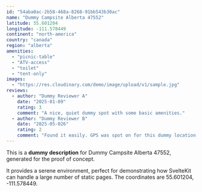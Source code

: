 ```yaml
---
id: "54aba0ac-2b58-468a-8268-91bb543b30ac"
name: "Dummy Campsite Alberta 47552"
latitude: 55.601204
longitude: -111.578449
continent: "north-america"
country: "canada"
region: "alberta"
amenities:
  - "picnic-table"
  - "ATV-access"
  - "toilet"
  - "tent-only"
images:
  - "https://res.cloudinary.com/demo/image/upload/v1/sample.jpg"
reviews:
  - author: "Dummy Reviewer A"
    date: "2025-01-09"
    rating: 3
    comment: "A nice, quiet dummy spot with some basic amenities."
  - author: "Dummy Reviewer B"
    date: "2025-05-026"
    rating: 2
    comment: "Found it easily. GPS was spot on for this dummy location."
---
```


This is a **dummy description** for Dummy Campsite Alberta 47552, generated for the proof of concept.

It provides a serene environment, perfect for demonstrating how SvelteKit can handle a large number of static pages. The coordinates are 55.601204, -111.578449.
